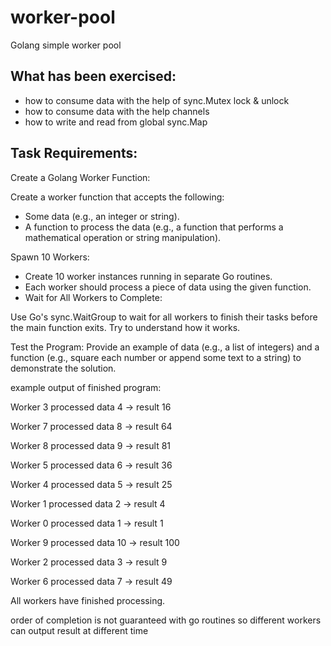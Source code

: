 # worker-pool
Golang simple worker pool

## What has been exercised:
- how to consume data with the help of sync.Mutex lock & unlock
- how to consume data with the help channels
- how to write and read from global sync.Map

## Task Requirements:
 
Create a Golang Worker Function:
 
Create a worker function that accepts the following:
- Some data (e.g., an integer or string).
- A function to process the data (e.g., a function that performs a mathematical operation or string manipulation).

Spawn 10 Workers:
- Create 10 worker instances running in separate Go routines.
- Each worker should process a piece of data using the given function.
- Wait for All Workers to Complete:
 
Use Go's sync.WaitGroup to wait for all workers to finish their tasks before the main function exits. Try to understand how it works.

Test the Program:
Provide an example of data (e.g., a list of integers) and a function (e.g., square each number or append some text to a string) to demonstrate the solution.


example output of finished program:

Worker 3 processed data 4 -> result 16

Worker 7 processed data 8 -> result 64

Worker 8 processed data 9 -> result 81

Worker 5 processed data 6 -> result 36

Worker 4 processed data 5 -> result 25

Worker 1 processed data 2 -> result 4

Worker 0 processed data 1 -> result 1

Worker 9 processed data 10 -> result 100

Worker 2 processed data 3 -> result 9

Worker 6 processed data 7 -> result 49
    
All workers have finished processing.

order of completion is not guaranteed with go routines so different workers can output result at different time